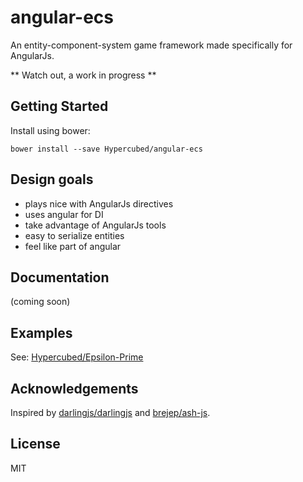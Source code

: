 # angular-ecs

An entity-component-system game framework made specifically for AngularJs.

** Watch out, a work in progress **

## Getting Started

Install using bower:

```
bower install --save Hypercubed/angular-ecs
```

## Design goals
- plays nice with AngularJs directives
- uses angular for DI
- take advantage of AngularJs tools
- easy to serialize entities
- feel like part of angular

## Documentation
(coming soon)

## Examples
See: [Hypercubed/Epsilon-Prime](https://github.com/Hypercubed/Epsilon-Prime)

## Acknowledgements
Inspired by [darlingjs/darlingjs](https://github.com/darlingjs/darlingjs) and [brejep/ash-js](https://github.com/brejep/ash-js).

## License
MIT
